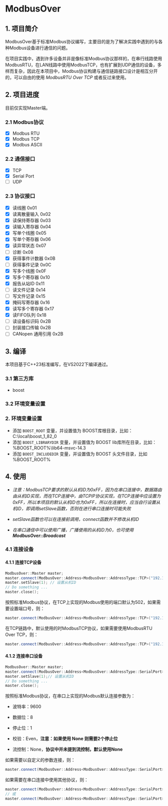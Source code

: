 # ModbusOver

## 1. 项目简介

​	ModbusOver基于标准Modbus协议编写，主要目的是为了解决实践中遇到的与各种Modbus设备进行通信的问题。

​	在项目实践中，遇到许多设备并非是像标准Modbus协议那样的，在串行线路使用ModbusRTU，在LAN线路中使用ModbusTCP，也有扩展到UDP通信的设备，多样而复杂，因此在本项目中，Modbus协议构建与通信链路接口设计是相互分开的，可以自由的使用 *ModbusRTU Over TCP* 或者反过来使用。

## 2. 项目进度

目前仅实现Master端。

### 2.1 Modbus协议

- [x] Modbus RTU
- [x] Modbus TCP
- [x] Modbus ASCII

### 2.2 通信接口

- [x] TCP
- [x] Serial Port
- [ ] UDP

### 2.3 协议接口

- [x] 读线圈 0x01
- [x] 读离散量输入 0x02
- [x] 读保持寄存器 0x03
- [x] 读输入寄存器 0x04
- [x] 写单个线圈 0x05
- [x] 写单个寄存器 0x06
- [x] 读异常状态 0x07
- [ ] 诊断 0x08
- [x] 获得事件计数器 0x0B
- [ ] 获得事件记录 0x0C
- [x] 写多个线圈 0x0F
- [x] 写多个寄存器 0x10
- [x] 报告从站ID 0x11
- [ ] 读文件记录 0x14
- [ ] 写文件记录 0x15
- [x] 掩码写寄存器 0x16
- [x] 读写多个寄存器 0x17
- [x] 读FIFO队列 0x18
- [ ] 读设备标识码 0x2B
- [ ] 封装接口传输 0x2B
- [ ] CANopen 通用引用 0x2B

## 3. 编译

本项目基于C++23标准编写，在VS2022下编译通过。

### 3.1 第三方库

* boost

### 3.2 环境变量设置

### 2. 环境变量设置

* 添加 ```BOOST_ROOT``` 变量，并设置值为 BOOST库根目录，比如：C:\local\boost_1_82_0
* 添加 ```BOOST_LIBRARYDIR``` 变量，并设置值为 BOOST lib库所在目录，比如：%BOOST_ROOT%\lib64-msvc-14.3
* 添加 ```BOOST_INCLUDEDIR``` 变量，并设置值为 BOOST 头文件目录，比如 %BOOST_ROOT%

## 4. 使用

* *注意：ModbusTCP要求的默认从机ID为0xFF，因为在串口连接中，数据路由由从机ID实现，而在TCP连接中，由TCPIP协议实现，在TCP连接中应设置为0xFF，所以本项目的默认从机ID也为0xFF，所以在连接时，应当自行设置从机ID，即调用setSlave函数，否则在进行串口连接时可能失败*

* *setSlave函数也可以在连接前调用，connect函数并不修改从机ID*

* *在串口通信中可以使用广播，广播使用的从机ID为0，也可使用**ModbusOver::Broadcast***

### 4.1 连接设备

#### 4.1.1 连接TCP设备

``` cpp
ModbusOver::Master master;
master.connect(ModbusOver::Address<ModbusOver::AddressType::TCP>("192.168.1.150"));
master.setSlave(1); // 设置从机ID
// Do something ...
master.close();
```

按照标准Modbus协议，在TCP上实现的Modbus使用的端口默认为502，如果需要设置端口号，则：

```cpp
master.connect(ModbusOver::Address<ModbusOver::AddressType::TCP>("192.168.1.150", 5000));
```

在TCP链路中，默认使用的时ModbusTCP协议，如果需要使用ModbusRTU Over TCP，则：

```cpp
master.connect(ModbusOver::Address<ModbusOver::AddressType::TCP>("192.168.1.150", 5000, ModbusOver::ModbusProtocol::ModbusRTU));
```

#### 4.1.2 连接串口设备

```cpp
ModbusOver::Master master;
master.connect(ModbusOver::Address<ModbusOver::AddressType::SerialPort>("COM5"));
master.setSlave(1);// 设置从机ID
// Do something ...
master.close();
```

按照标准Modbus协议，在串口上实现的Modbus默认连接参数为：

* 波特率：9600
* 数据位：8
* 停止位：1
* 校验：Even，**注意：如果使用 None 则需要2个停止位**

* 流控制：None，**协议中并未提到流控制，默认使用None**

如果需要以自定义的参数连接，则：

```cpp
master.connect(ModbusOver::Address<ModbusOver::AddressType::SerialPort>("COM5", 9600, ModbusOver::DataBits::Data8, ModbusOver::FlowControl::None, ModbusOver::Parity::Even, ModbusOver::StopBits::One));
```

如果需要在串口连接中使用其他协议，则：

```cpp
master.connect(ModbusOver::Address<ModbusOver::AddressType::SerialPort>("COM5", ModbusOver::ModbusProtocol::ModbusRTU);
// 或
master.connect(ModbusOver::Address<ModbusOver::AddressType::SerialPort>("COM5", 9600, ModbusOver::DataBits::Data8, ModbusOver::FlowControl::None, ModbusOver::Parity::Even, ModbusOver::StopBits::One, ModbusOver::ModbusProtocol::ModbusRTU));
```

